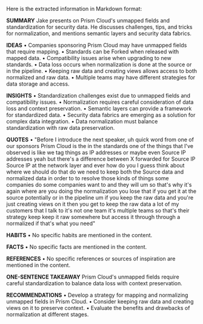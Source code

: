 Here is the extracted information in Markdown format:

**SUMMARY**
Jake presents on Prism Cloud's unmapped fields and standardization for security data. He discusses challenges, tips, and tricks for normalization, and mentions semantic layers and security data fabrics.

**IDEAS**
• Companies sponsoring Prism Cloud may have unmapped fields that require mapping.
• Standards can be Forked when released with mapped data.
• Compatibility issues arise when upgrading to new standards.
• Data loss occurs when normalization is done at the source or in the pipeline.
• Keeping raw data and creating views allows access to both normalized and raw data.
• Multiple teams may have different strategies for data storage and access.

**INSIGHTS**
• Standardization challenges exist due to unmapped fields and compatibility issues.
• Normalization requires careful consideration of data loss and context preservation.
• Semantic layers can provide a framework for standardized data.
• Security data fabrics are emerging as a solution for complex data integration.
• Data normalization must balance standardization with raw data preservation.

**QUOTES**
• "Before I introduce the next speaker, uh quick word from one of our sponsors Prism Cloud is the in the standards one of the things that I've observed is like we tag things as IP addresses or maybe even Source IP addresses yeah but there's a difference between X forwarded for Source IP Source IP at the network layer and ever how do you I guess think about where we should do that do we need to keep both the Source data and normalized data in order to to resolve those kinds of things some companies do some companies want to and they will um so that's why it's again where are you doing the normalization you lose that if you get it at the source potentially or in the pipeline um if you keep the raw data and you're just creating views on it then you get to keep the raw data a lot of my customers that I talk to it's not one team it's multiple teams so that's their strategy keep keep it raw somewhere but access it through through a normalized if that's what you need"

**HABITS**
• No specific habits are mentioned in the content.

**FACTS**
• No specific facts are mentioned in the content.

**REFERENCES**
• No specific references or sources of inspiration are mentioned in the content.

**ONE-SENTENCE TAKEAWAY**
Prism Cloud's unmapped fields require careful standardization to balance data loss with context preservation.

**RECOMMENDATIONS**
• Develop a strategy for mapping and normalizing unmapped fields in Prism Cloud.
• Consider keeping raw data and creating views on it to preserve context.
• Evaluate the benefits and drawbacks of normalization at different stages.

